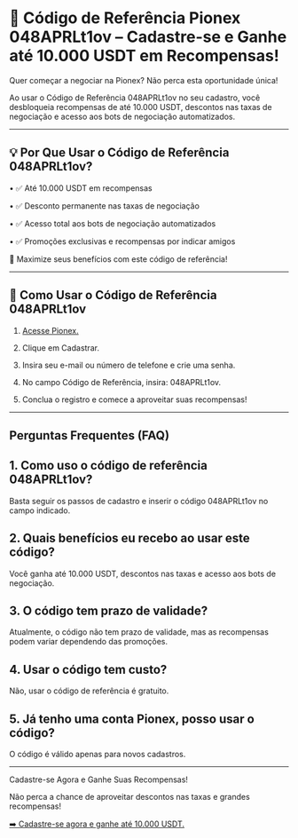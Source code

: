 <h1>🚀 Código de Referência Pionex 048APRLt1ov – Cadastre-se e Ganhe até 10.000 USDT em Recompensas!</h1>

Quer começar a negociar na Pionex? Não perca esta oportunidade única!

Ao usar o Código de Referência 048APRLt1ov no seu cadastro, você desbloqueia recompensas de até 10.000 USDT, descontos nas taxas de negociação e acesso aos bots de negociação automatizados.
________________________________________
<h2>💡 Por Que Usar o Código de Referência 048APRLt1ov?</h2>

•	✅ Até 10.000 USDT em recompensas

•	✅ Desconto permanente nas taxas de negociação

•	✅ Acesso total aos bots de negociação automatizados

•	✅ Promoções exclusivas e recompensas por indicar amigos

🎯 Maximize seus benefícios com este código de referência!
________________________________________
<h2>📝 Como Usar o Código de Referência 048APRLt1ov</h2>

1.	<a href="https://www.pionex.com/signUp?r=048APRLt1ov">Acesse Pionex.</a>

2.	Clique em Cadastrar.

3.	Insira seu e-mail ou número de telefone e crie uma senha.

4.	No campo Código de Referência, insira: 048APRLt1ov.

5.	Conclua o registro e comece a aproveitar suas recompensas!
________________________________________
<h2>Perguntas Frequentes (FAQ)</h2>

<h2>1. Como uso o código de referência 048APRLt1ov?</h2>

Basta seguir os passos de cadastro e inserir o código 048APRLt1ov no campo indicado.

<h2>2. Quais benefícios eu recebo ao usar este código?</h2>

Você ganha até 10.000 USDT, descontos nas taxas e acesso aos bots de negociação.

<h2>3. O código tem prazo de validade?</h2>

Atualmente, o código não tem prazo de validade, mas as recompensas podem variar dependendo das promoções.

<h2>4. Usar o código tem custo?</h2>

Não, usar o código de referência é gratuito.

<h2>5. Já tenho uma conta Pionex, posso usar o código?</h2>

O código é válido apenas para novos cadastros.
________________________________________
Cadastre-se Agora e Ganhe Suas Recompensas!

Não perca a chance de aproveitar descontos nas taxas e grandes recompensas!

<a href="https://www.pionex.com/signUp?r=048APRLt1ov">➡️ Cadastre-se agora e ganhe até 10.000 USDT.</a>
